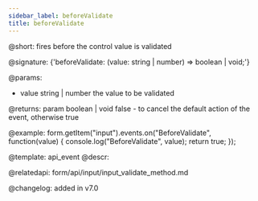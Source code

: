 ```yaml
---
sidebar_label: beforeValidate
title: beforeValidate
---          
```


@short: fires before the control value is validated

@signature: {'beforeValidate: (value: string | number) => boolean | void;'}

@params:
- value       string | number  the value to be validated

@returns:
param   boolean | void     false - to cancel the default action of the event, otherwise true

@example:
form.getItem("input").events.on("BeforeValidate", function(value) {
    console.log("BeforeValidate", value);
    return true;
});


@template: api_event
@descr:

@relatedapi: form/api/input/input_validate_method.md

@changelog: added in v7.0
